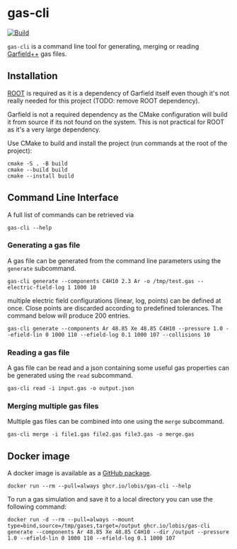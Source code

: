 # gas-cli

[![Build](https://github.com/lobis/gas-generator/actions/workflows/build.yml/badge.svg)](https://github.com/lobis/gas-generator/actions/workflows/build.yml)

`gas-cli` is a command line tool for generating, merging or
reading [Garfield++](https://gitlab.cern.ch/garfield/garfieldpp) gas files.

## Installation

[ROOT](https://github.com/root-project/root) is required as it is a dependency of Garfield itself even though it's not
really needed for this project (TODO: remove ROOT dependency).

Garfield is not a required dependency as the CMake configuration will build it from source if its not found on the
system. This is not practical for ROOT as it's a very large dependency.

Use CMake to build and install the project (run commands at the root of the project):

```
cmake -S . -B build
cmake --build build
cmake --install build
```

## Command Line Interface

A full list of commands can be retrieved via

```gas-cli --help```

### Generating a gas file

A gas file can be generated from the command line parameters using the `generate` subcommand.

```
gas-cli generate --components C4H10 2.3 Ar -o /tmp/test.gas --electric-field-log 1 1000 10
```

multiple electric field configurations (linear, log, points) can be defined at once.
Close points are discarded according to predefined tolerances. The command below will produce 200 entries.

```
gas-cli generate --components Ar 48.85 Xe 48.85 C4H10 --pressure 1.0 --efield-lin 0 1000 110 --efield-log 0.1 1000 107 --collisions 10
```

### Reading a gas file

A gas file can be read and a json containing some useful gas properties can be generated using the `read` subcommand.

```
gas-cli read -i input.gas -o output.json
```

### Merging multiple gas files

Multiple gas files can be combined into one using the `merge` subcommand.

```
gas-cli merge -i file1.gas file2.gas file3.gas -o merge.gas
```

## Docker image

A docker image is available as a [GitHub package](https://github.com/lobis/gas-generator/pkgs/container/gas-cli).

```
docker run --rm --pull=always ghcr.io/lobis/gas-cli --help
```

To run a gas simulation and save it to a local directory you can use the following command:

```
docker run -d --rm --pull=always --mount type=bind,source=/tmp/gases,target=/output ghcr.io/lobis/gas-cli generate --components Ar 48.85 Xe 48.85 C4H10 --dir /output --pressure 1.0 --efield-lin 0 1000 110 --efield-log 0.1 1000 107
```
